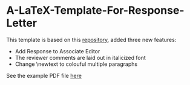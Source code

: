 # A-LaTeX-Template-For-Response-Letter
This template is based on this [repository](https://github.com/javism/responsereviewers), added three new features:
- Add  Response to Associate Editor
- The reviewer comments are laid out in italicized font
- Change \newtext to colouful multiple paragraphs

See the example PDF file [here](https://github.com/BUPTLdy/A_LaTeX_Template_For_Response_Letter/blob/master/reviewresponse_example.pdf)
